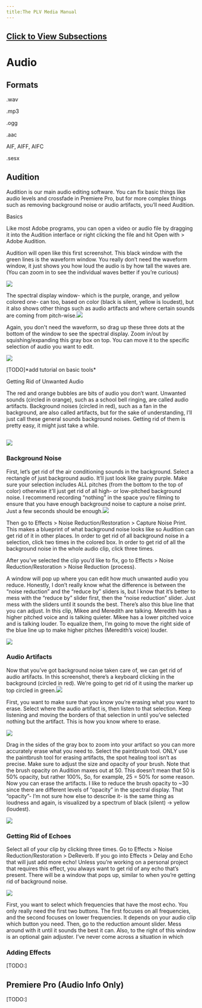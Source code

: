 ```yaml
---
title:The PLV Media Manual
---
```

## [Click to View Subsections](headers-h.t3tpiexa8wjk)

Audio
=====

Formats
-------

.wav

.mp3

.ogg

.aac

AIF, AIFF, AIFC

.sesx

Audition
--------

Audition is our main audio editing software. You can fix basic things like audio levels and crossfade in Premiere Pro, but for more complex things such as removing background noise or audio artifacts, you’ll need Audition.

Basics

Like most Adobe programs, you can open a video or audio file by dragging it into the Audition interface or right clicking the file and hit Open with > Adobe Audition.

Audition will open like this first screenshot. This black window with the green lines is the waveform window. You really don’t need the waveform window, it just shows you how loud the audio is by how tall the waves are. (You can zoom in to see the individual waves better if you’re curious)

![](images/image55.png)

The spectral display window- which is the purple, orange, and yellow colored one- can too, based on color (black is silent, yellow is loudest), but it also shows other things such as audio artifacts and where certain sounds are coming from pitch-wise.![](images/image27.png)

Again, you don't need the waveform, so drag up these three dots at the bottom of the window to see the spectral display. Zoom in/out by squishing/expanding this gray box on top. You can move it to the specific selection of audio you want to edit.

![](images/image11.png)

\[TODO\]\*add tutorial on basic tools\*

Getting Rid of Unwanted Audio

The red and orange bubbles are bits of audio you don’t want. Unwanted sounds (circled in orange), such as a school bell ringing, are called audio artifacts. Background noises (circled in red), such as a fan in the background, are also called artifacts, but for the sake of understanding, I’ll just call these general sounds background noises. Getting rid of them is pretty easy, it might just take a while.

![](images/image34.png)
-----------------------

### Background Noise

First, let’s get rid of the air conditioning sounds in the background. Select a rectangle of just background audio. It’ll just look like grainy purple. Make sure your selection includes ALL pitches (from the bottom to the top of color) otherwise it’ll just get rid of all high- or low-pitched background noise. I recommend recording “nothing” in the space you’re filming to ensure that you have enough background noise to capture a noise print. Just a few seconds should be enough.![](images/image12.png)

Then go to Effects > Noise Reduction/Restoration > Capture Noise Print. This makes a blueprint of what background noise looks like so Audition can get rid of it in other places. In order to get rid of all background noise in a selection, click two times in the colored box. In order to get rid of all the background noise in the whole audio clip, click three times.

After you’ve selected the clip you’d like to fix, go to Effects > Noise Reduction/Restoration > Noise Reduction (process).

A window will pop up where you can edit how much unwanted audio you reduce. Honestly, I don’t really know what the difference is between the “noise reduction” and the “reduce by” sliders is, but I know that it’s better to mess with the “reduce by” slider first, then the “noise reduction” slider. Just mess with the sliders until it sounds the best. There’s also this blue line that you can adjust. In this clip, Mikee and Meredith are talking. Meredith has a higher pitched voice and is talking quieter. Mikee has a lower pitched voice and is talking louder. To equalize them, I’m going to move the right side of the blue line up to make higher pitches (Meredith’s voice) louder.

![](images/image10.png)

### Audio Artifacts

Now that you’ve got background noise taken care of, we can get rid of audio artifacts. In this screenshot, there’s a keyboard clicking in the background (circled in red). We’re going to get rid of it using the marker up top circled in green.![](images/image33.png)

First, you want to make sure that you know you’re erasing what you want to erase. Select where the audio artifact is, then listen to that selection. Keep listening and moving the borders of that selection in until you’ve selected nothing but the artifact. This is how you know where to erase.

![](images/image72.png)

Drag in the sides of the gray box to zoom into your artifact so you can more accurately erase what you need to. Select the paintbrush tool. ONLY use the paintbrush tool for erasing artifacts, the spot healing tool isn’t as precise. Make sure to adjust the size and opacity of your brush. Note that the brush opacity on Audition maxes out at 50. This doesn’t mean that 50 is 50% opacity, but rather 100%, So, for example, 25 = 50% for some reason. Now you can erase the artifacts. I like to reduce the brush opacity to ~30 since there are different levels of “opacity” in the spectral display. That “opacity”- I’m not sure how else to describe it- is the same thing as loudness and again, is visualized by a spectrum of black (silent) -> yellow (loudest).

![](images/image87.png)

### Getting Rid of Echoes

Select all of your clip by clicking three times. Go to Effects > Noise Reduction/Restoration > DeReverb. If you go into Effects > Delay and Echo that will just add more echo! Unless you’re working on a personal project that requires this effect, you always want to get rid of any echo that’s present. There will be a window that pops up, similar to when you’re getting rid of background noise.

![](images/image44.png)

First, you want to select which frequencies that have the most echo. You only really need the first two buttons. The first focuses on all frequencies, and the second focuses on lower frequencies. It depends on your audio clip which button you need. Then, go to the reduction amount slider. Mess around with it until it sounds the best it can. Also, to the right of this window is an optional gain adjuster. I’ve never come across a situation in which

### Adding Effects

\[TODO:\]

Premiere Pro (Audio Info Only)
------------------------------

\[TODO:\]